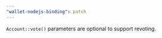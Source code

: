 ```yaml
---
"wallet-nodejs-binding": patch
---
```


`Account::vote()` parameters are optional to support revoting.
